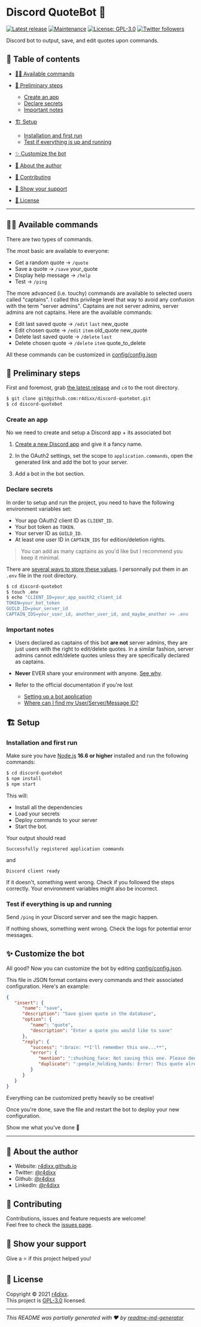 # Discord QuoteBot 🤖
[![Latest release](https://img.shields.io/github/release/r4dixx/discord-quotebot.svg)](https://GitHub.com/r4dixx/discord-quotebot/releases/) [![Maintenance](https://img.shields.io/badge/Maintained%3F-yes-green.svg)](https://github.com/r4dixx/discord-quotebot/graphs/commit-activity) [![License: GPL-3.0](https://img.shields.io/github/license/r4dixx/discord-quotebot)](https://github.com/r4dixx/discord-quotebot/blob/master/LICENSE) [![Twitter followers](https://img.shields.io/twitter/follow/r4dixx.svg?style=social)](https://twitter.com/r4dixx)

Discord bot to output, save, and edit quotes upon commands.

## 📖 Table of contents
- [👨‍💻 Available commands](#-available-commands)

- [🏁 Preliminary steps](#-preliminary-steps)
   - [Create an app](#create-an-app)
   - [Declare secrets](#declare-secrets)
   - [Important notes](#important-notes)

- [🏗 Setup](#-setup)
   - [Installation and first run](#-installation-and-first-run)
   - [Test if everything is up and running](#-test-if-everything-is-up-and-running)

- [✨ Customize the bot](#customize-the-bot)

- [👤 About the author](#-about-the-author)
- [🤝 Contributing](#-contributing)
- [🤗 Show your support](#-show-your-support)
- [📝 License](#-license)

***

## 👨‍💻 Available commands

There are two types of commands. 

The most basic are available to everyone:

- Get a random quote → `/quote`
- Save a quote → `/save` your_quote
- Display help message → `/help`
- Test → `/ping`

The more advanced (i.e. touchy) commands are available to selected users called "captains". I called this privilege level that way to avoid any confusion with the term "server admins". Captains are not server admins, server admins are not captains. Here are the available commands:

- Edit last saved quote → `/edit` `last` new_quote
- Edit chosen quote → `/edit` `item` old_quote new_quote
- Delete last saved quote → `/delete` `last`
- Delete chosen quote → `/delete` `item` quote_to_delete

All these commands can be customized in [config/config.json](config/config.json)

## 🏁 Preliminary steps

First and foremost, grab [the latest release](https://github.com/r4dixx/discord-quotebot/releases/latest) and `cd` to the root directory.

```sh
$ git clone git@github.com:r4dixx/discord-quotebot.git
$ cd discord-quotebot
```

### Create an app

No we need to create and setup a Discord app + its associated bot

1. [Create a new Discord app](https://discordapp.com/developers/applications/me) and give it a fancy name.

2. In the OAuth2 settings, set the scope to `application.commands`, open the generated link and add the bot to your server.

3. Add a bot in the bot section.

### Declare secrets

In order to setup and run the project, you need to have the following environment variables set:

   - Your app OAuth2 client ID as `CLIENT_ID`. 
   - Your bot token as `TOKEN`.
   - Your server ID as `GUILD_ID`.
   - At least one user ID in `CAPTAIN_IDS` for edition/deletion rights.
   
   > You can add as many captains as you'd like but I recommend you keep it minimal.

There are [several ways to store these values](https://nodejs.dev/learn/how-to-read-environment-variables-from-nodejs). I personnally put them in an `.env` file in the root directory.

```sh
$ cd discord-quotebot
$ touch .env
$ echo "CLIENT_ID=your_app_oauth2_client_id
TOKEN=your_bot_token
GUILD_ID=your_server_id
CAPTAIN_IDS=your_user_id, another_user_id, and_maybe_another >> .env
```

### Important notes

- Users declared as captains of this bot **are not** server admins, they are just users with the right to edit/delete quotes. In a similar fashion, server admins cannot edit/delete quotes unless they are specifically declared as captains.

- **Never** EVER share your environment with anyone. [See why](https://discordjs.guide/preparations/setting-up-a-bot-application.html#token-leak-scenario).

- Refer to the official documentation if you're lost
   - [Setting up a bot application](https://discordjs.guide/preparations/setting-up-a-bot-application.html#creating-your-bot)
   - [Where can I find my User/Server/Message ID?](https://support.discord.com/hc/articles/206346498)

## 🏗 Setup

### Installation and first run

Make sure you have [Node.js](http://nodejs.org/) **16.6 or higher** installed and run the following commands:

```sh
$ cd discord-quotebot
$ npm install
$ npm start
```

This will:

   - Install all the dependencies
   - Load your secrets
   - Deploy commands to your server
   - Start the bot.

Your output should read

`Successfully registered application commands`

and

`Discord client ready`

If it doesn't, something went wrong. Check if you followed the steps correctly. Your environment variables might also be incorrect.

### Test if everything is up and running

Send `/ping` in your Discord server and see the magic happen.

If nothing shows, something went wrong. Check the logs for potential error messages.

## ✨ Customize the bot

All good? Now you can customize the bot by editing [config/config.json](config/config.json).

This file in JSON format contains every commands and their associated configuration. Here's an example:

```json
{
   "insert": {
      "name": "save",
      "description": "Save given quote in the database",
      "option": {
         "name": "quote",
         "description": "Enter a quote you would like to save"
      },
      "reply": {
         "success": ":brain: **I'll remember this one...**",
         "error": {
            "mention": ":shushing_face: Not saving this one. Please don't mention people in quotes.",
            "duplicate": ":people_holding_hands: Error: This quote already exists."
         }
      }
   }
}
```

Everything can be customized pretty heavily so be creative! 

Once you're done, save the file and restart the bot to deploy your new configuration. 

Show me what you've done 🤗

***

## 👤 About the author

* Website: [r4dixx.github.io](https://r4dixx.github.io/)
* Twitter: [@r4dixx](https://twitter.com/r4dixx)
* Github: [@r4dixx](https://github.com/r4dixx)
* LinkedIn: [@r4dixx](https://linkedin.com/in/r4dixx)

## 🤝 Contributing

Contributions, issues and feature requests are welcome!<br />Feel free to check the [issues page](https://github.com/r4dixx/discord-quotebot/issues).

## 🤗 Show your support

Give a ⭐️ if this project helped you!

## 📝 License

Copyright © 2021 [r4dixx](https://github.com/r4dixx).<br />
This project is [GPL-3.0](https://github.com/r4dixx/discord-quotebot/blob/master/LICENSE) licensed.

***

_This README was partially generated with ❤️ by [readme-md-generator](https://github.com/kefranabg/readme-md-generator)_
